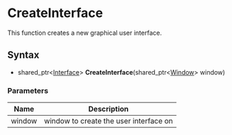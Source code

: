 # CreateInterface #
This function creates a new graphical user interface.

## Syntax ##
- shared_ptr<[Interface](Interface.md)\> **CreateInterface**(shared_ptr<[Window](Window.md)\> window)

### Parameters ###
| Name | Description |
| --- | --- |
| window | window to create the user interface on |
